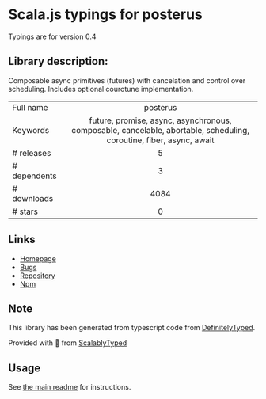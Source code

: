 
# Scala.js typings for posterus

Typings are for version 0.4

## Library description:
Composable async primitives (futures) with cancelation and control over scheduling. Includes optional courotune implementation.

|                    |                 |
| ------------------ | :-------------: |
| Full name          | posterus |
| Keywords           | future, promise, async, asynchronous, composable, cancelable, abortable, scheduling, coroutine, fiber, async, await |
| # releases         | 5 |
| # dependents       | 3 |
| # downloads        | 4084 |
| # stars            | 0 |

## Links
- [Homepage](https://github.com/Mitranim/posterus#readme)
- [Bugs](https://github.com/Mitranim/posterus/issues)
- [Repository](https://github.com/Mitranim/posterus)
- [Npm](https://www.npmjs.com/package/posterus)
    


## Note
This library has been generated from typescript code from [DefinitelyTyped](https://definitelytyped.org).

Provided with :purple_heart: from [ScalablyTyped](https://github.com/oyvindberg/ScalablyTyped)

## Usage
See [the main readme](../../readme.md) for instructions.


